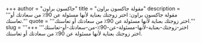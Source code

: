 +++
author = "جاكسون براون"
title = "مقولة جاكسون براون"
description = '''مقولة جاكسون براون: اختر زوجتك بعناية لأنها مسئولة عن 90٪ من سعادتك أو تعاستك.'''
quote = '''اختر زوجتك بعناية لأنها مسئولة عن 90٪ من سعادتك أو تعاستك.'''
slug = '''اختر-زوجتك-بعناية-لأنها-مسئولة-عن-90٪-من-سعادتك-أو-تعاستك'''
+++
اختر زوجتك بعناية لأنها مسئولة عن 90٪ من سعادتك أو تعاستك.

